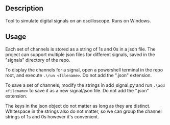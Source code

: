 ## Description

Tool to simulate digital signals on an oscilloscope. Runs on Windows.

## Usage

Each set of channels is stored as a string of 1s and 0s in a json file. The project can support multiple json files for different signals, saved in the "signals" directory of the repo.

To display the channels for a signal, open a powershell terminal in the repo root, and execute ```.\run <filename>```. Do not add the ".json" extension.

To save a set of channels, modify the strings in add_signal.py  and run ```.\add <filename>``` to save it as a new signal/json file. Do not add the ".json" extension.

The keys in the json object do not matter as long as they are distinct. Whitespace in the strings also do not matter, so we can group the channel strings of 1s and 0s however it's convenient.
